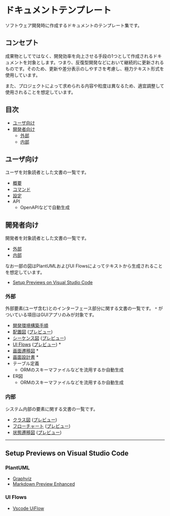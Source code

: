 # ドキュメントテンプレート

ソフトウェア開発時に作成するドキュメントのテンプレート集です。


## コンセプト

成果物としてではなく、開発効率を向上させる手段の1つとして作成されるドキュメントを対象とします。つまり、反復型開発などにおいて継続的に更新されるものです。そのため、更新や差分表示のしやすさを考慮し、極力テキスト形式を使用しています。

また、プロジェクトによって求められる内容や粒度は異なるため、適宜調整して使用されることを想定しています。


## 目次

- [ユーザ向け](#ユーザ向け)
- [開発者向け](#開発者向け)
    - [外部](#外部)
    - [内部](#内部)


## ユーザ向け

ユーザを対象読者とした文書の一覧です。

- [概要](for_user/README.md)
- [コマンド](for_user/Command.md)
- [設定](for_user/Configuration.md)
- API
    - OpenAPIなどで自動生成


## 開発者向け

開発者を対象読者とした文書の一覧です。

- [外部](#外部)
- [内部](#内部)

なお一部の図はPlantUMLおよびUI Flowsによってテキストから生成されることを想定しています。

- [Setup Previews on Visual Studio Code](#setup-previews-on-visual-studio-code)


### 外部

外部要素(ユーザ含む)とのインターフェース部分に関する文書の一覧です。 `*` がついている項目はGUIアプリのみが対象です。

- [開発環境構築手順](for_developer/external/GettingStarted.md)
- [配置図](for_developer/external/DeploymentDiagram.md) ([プレビュー](for_developer/external/previews/DeploymentDiagram.png))
- [シーケンス図](for_developer/external/SequenceDiagram.md) ([プレビュー](for_developer/external/previews/SequenceDiagram.png))
- [UI Flows](for_developer/external/UIFlows.uif) ([プレビュー](for_developer/external/previews/UIFlows.png)) *
- [画面遷移図](for_developer/external/ScreenTransitionDiagram_sample.png) *
- [画面設計書](for_developer/external/ScreenDesign.md) *
- テーブル定義
    - ORMのスキーマファイルなどを流用するか自動生成
- ER図
    - ORMのスキーマファイルなどを流用するか自動生成


### 内部

システム内部の要素に関する文書の一覧です。

- [クラス図](for_developer/internal/ClassDiagram.md) ([プレビュー](for_developer/internal/previews/ClassDiagram.png))
- [フローチャート](for_developer/internal/Flowchart.md) ([プレビュー](for_developer/internal/previews/Flowchart.png))
- [状態遷移図](for_developer/internal/StateTransitionDiagram.md) ([プレビュー](for_developer/internal/previews/StateTransitionDiagram.png))


---

## Setup Previews on Visual Studio Code

### PlantUML

- [Graphviz](https://www.graphviz.org/)
- [Markdown Preview Enhanced](https://marketplace.visualstudio.com/items?itemName=shd101wyy.markdown-preview-enhanced)


### UI Flows

- [Vscode UiFlow](https://marketplace.visualstudio.com/items?itemName=kexi.vscode-uiflow)
